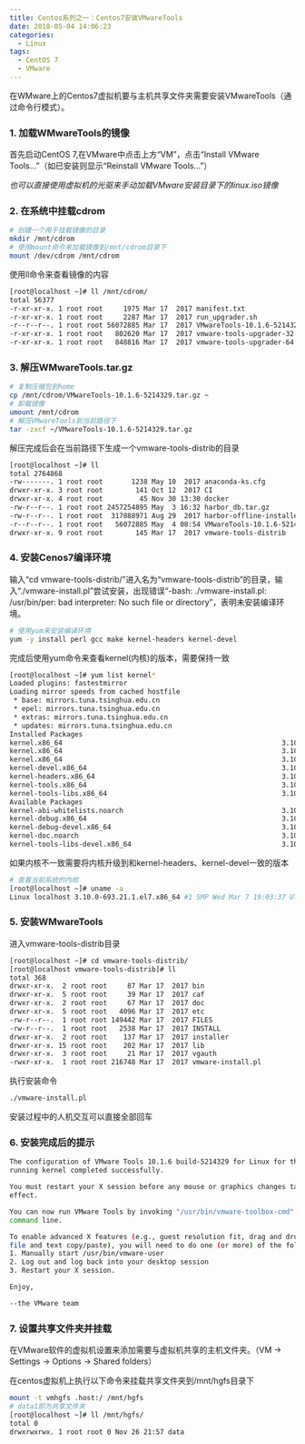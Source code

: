 ```yaml
---
title: Centos系列之一：Centos7安装VMwareTools
date: 2018-05-04 14:06:23
categories:
  - Linux
tags:
  - CentOS 7
  - VMware
---
```

在WMware上的Centos7虚拟机要与主机共享文件夹需要安装VMwareTools（通过命令行模式）。

<!-- more -->

### 1. 加载WMwareTools的镜像
首先启动CentOS 7,在VMware中点击上方“VM”，点击“Install VMware Tools...”（如已安装则显示“Reinstall VMware Tools...”）

*也可以直接使用虚拟机的光驱来手动加载VMware安装目录下的linux.iso镜像*
### 2. 在系统中挂载cdrom
```bash
# 创建一个用于挂载镜像的目录
mkdir /mnt/cdrom
# 使用mount命令来加载镜像到/mnt/cdrom目录下
mount /dev/cdrom /mnt/cdrom
```
使用ll命令来查看镜像的内容
```bash
[root@localhost ~]# ll /mnt/cdrom/
total 56377
-r-xr-xr-x. 1 root root     1975 Mar 17  2017 manifest.txt
-r-xr-xr-x. 1 root root     2287 Mar 17  2017 run_upgrader.sh
-r--r--r--. 1 root root 56072885 Mar 17  2017 VMwareTools-10.1.6-5214329.tar.gz
-r-xr-xr-x. 1 root root   802620 Mar 17  2017 vmware-tools-upgrader-32
-r-xr-xr-x. 1 root root   848816 Mar 17  2017 vmware-tools-upgrader-64
```
### 3. 解压WMwareTools.tar.gz
```bash
# 复制压缩包到home
cp /mnt/cdrom/VMwareTools-10.1.6-5214329.tar.gz ~
# 卸载镜像
umount /mnt/cdrom
# 解压VMwareTools到当前路径下
tar -zxcf ~/VMwareTools-10.1.6-5214329.tar.gz
```
解压完成后会在当前路径下生成一个vmware-tools-distrib的目录
```bash
[root@localhost ~]# ll
total 2764868
-rw-------. 1 root root       1238 May 10  2017 anaconda-ks.cfg
drwxr-xr-x. 3 root root        141 Oct 12  2017 CI
drwxr-xr-x. 4 root root         45 Nov 30 13:30 docker
-rw-r--r--. 1 root root 2457254895 May  3 16:32 harbor_db.tar.gz
-rw-r--r--. 1 root root  317888971 Aug 29  2017 harbor-offline-installer-0.5.0.tgz
-r--r--r--. 1 root root   56072885 May  4 08:54 VMwareTools-10.1.6-5214329.tar.gz
drwxr-xr-x. 9 root root        145 Mar 17  2017 vmware-tools-distrib
```
### 4. 安装Cenos7编译环境
输入“cd vmware-tools-distrib/”进入名为“vmware-tools-distrib”的目录，输入“./vmware-install.pl”尝试安装，出现错误“-bash: ./vmware-install.pl: /usr/bin/per: bad interpreter: No such file or directory”，表明未安装编译环境。
```bash
# 使用yum来安装编译环境
yum -y install perl gcc make kernel-headers kernel-devel
```
完成后使用yum命令来查看kernel(内核)的版本，需要保持一致
```bash
[root@localhost ~]# yum list kernel*
Loaded plugins: fastestmirror
Loading mirror speeds from cached hostfile
 * base: mirrors.tuna.tsinghua.edu.cn
 * epel: mirrors.tuna.tsinghua.edu.cn
 * extras: mirrors.tuna.tsinghua.edu.cn
 * updates: mirrors.tuna.tsinghua.edu.cn
Installed Packages
kernel.x86_64                                                      3.10.0-514.el7                                          @anaconda
kernel.x86_64                                                      3.10.0-514.16.1.el7                                     @updates
kernel.x86_64                                                      3.10.0-693.21.1.el7                                     @updates
kernel-devel.x86_64                                                3.10.0-693.21.1.el7                                     @updates
kernel-headers.x86_64                                              3.10.0-693.21.1.el7                                     @updates
kernel-tools.x86_64                                                3.10.0-693.21.1.el7                                     @updates
kernel-tools-libs.x86_64                                           3.10.0-693.21.1.el7                                     @updates
Available Packages
kernel-abi-whitelists.noarch                                       3.10.0-693.21.1.el7                                     updates
kernel-debug.x86_64                                                3.10.0-693.21.1.el7                                     updates
kernel-debug-devel.x86_64                                          3.10.0-693.21.1.el7                                     updates
kernel-doc.noarch                                                  3.10.0-693.21.1.el7                                     updates
kernel-tools-libs-devel.x86_64                                     3.10.0-693.21.1.el7                                     updates
```
如果内核不一致需要将内核升级到和kernel-headers、kernel-devel一致的版本
```bash
# 查看当前系统的内核
[root@localhost ~]# uname -a
Linux localhost 3.10.0-693.21.1.el7.x86_64 #1 SMP Wed Mar 7 19:03:37 UTC 2018 x86_64 x86_64 x86_64 GNU/Linux
```
### 5. 安装WMwareTools
进入vmware-tools-distrib目录
```bash
[root@localhost ~]# cd vmware-tools-distrib/
[root@localhost vmware-tools-distrib]# ll
total 368
drwxr-xr-x.  2 root root     87 Mar 17  2017 bin
drwxr-xr-x.  5 root root     39 Mar 17  2017 caf
drwxr-xr-x.  2 root root     67 Mar 17  2017 doc
drwxr-xr-x.  5 root root   4096 Mar 17  2017 etc
-rw-r--r--.  1 root root 149442 Mar 17  2017 FILES
-rw-r--r--.  1 root root   2538 Mar 17  2017 INSTALL
drwxr-xr-x.  2 root root    137 Mar 17  2017 installer
drwxr-xr-x. 15 root root    202 Mar 17  2017 lib
drwxr-xr-x.  3 root root     21 Mar 17  2017 vgauth
-rwxr-xr-x.  1 root root 216748 Mar 17  2017 vmware-install.pl
```
执行安装命令
```bash
./vmware-install.pl
```
安装过程中的人机交互可以直接全部回车
### 6. 安装完成后的提示
```bash
The configuration of VMware Tools 10.1.6 build-5214329 for Linux for this
running kernel completed successfully.

You must restart your X session before any mouse or graphics changes take
effect.

You can now run VMware Tools by invoking "/usr/bin/vmware-toolbox-cmd" from the
command line.

To enable advanced X features (e.g., guest resolution fit, drag and drop, and
file and text copy/paste), you will need to do one (or more) of the following:
1. Manually start /usr/bin/vmware-user
2. Log out and log back into your desktop session
3. Restart your X session.

Enjoy,

--the VMware team
```
### 7. 设置共享文件夹并挂载
在VMware软件的虚拟机设置来添加需要与虚拟机共享的主机文件夹。（VM -> Settings -> Options -> Shared folders）

在centos虚拟机上执行以下命令来挂载共享文件夹到/mnt/hgfs目录下
```bash
mount -t vmhgfs .host:/ /mnt/hgfs
# data1即为共享文件夹
[root@localhost ~]# ll /mnt/hgfs/
total 0
drwxrwxrwx. 1 root root 0 Nov 26 21:57 data
```